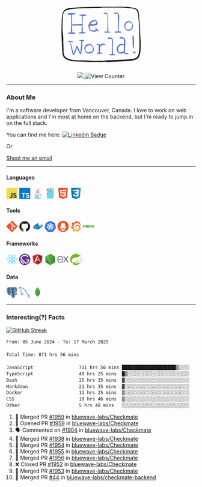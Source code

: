 <div align="center">
    <img src="./img/hello_world.webp" height="200px" width="">
    <div>
        <a href="https://www.linkedin.com/in/ajhollid">
            <img src="https://img.shields.io/badge/LinkedIn-blue"/>
        </a>
        <img src="https://komarev.com/ghpvc/?username=ajhollid&color=yellow" alt="View Counter">
    </div>
</div>

---

### About Me

I'm a software developer from Vancouver, Canada. I love to work on web applications and I'm most at home on the backend, but I'm ready to jump in on the full stack.

You can find me here: [![Linkedin Badge](https://img.shields.io/badge/-ajhollid-blue?style=flat&logo=Linkedin&logoColor=white)](https://www.linkedin.com/in/ajhollid)

Or

[Shoot me an email](mailto:ajhollid@gmail.com)

---

#### Languages

<div>
    <img src="./img/devicons/javascript-original.svg" width=30 height=30 alt="JavaScript">
    <img src="/img/devicons/typescript-original.svg" width=30 height=30 alt="TypeScript">
    <img src="./img/devicons/java-original.svg" width=30 height=30 alt="Java">
    <img src="./img/devicons/go-original.svg" width=30 height=30 alt="Golang">
    <img src="./img/devicons/html5-original.svg" width=30 height=30 alt="HTML 5">
    <img src="./img/devicons/css3-original.svg" width=30 height=30 alt="CSS 3">
</div>

#### Tools

<div>
    <img src="./img/devicons/git-original.svg" width=30 height=30 alt="Git">
    <img src="./img/devicons/github-original.svg" width=30 height=30 alt="Github">
    <img src="./img/devicons/docker-original.svg" width=30 
    height=30 alt="Docker">
    <img src="./img/devicons/kubernetes-original.svg" width=30 height=30 alt="K8">
    <img src="./img/devicons/prometheus-original.svg" width=30 height=30 alt="Prometheus">
    <img src="./img/devicons/grafana-original.svg" width=30 height=30 alt="Grafana">
    <img src="./img/devicons/nginx-original.svg" width=30 height=30 alt="Nginx">
</div>

#### Frameworks

<div>
    <img src="./img/devicons/react-original.svg" width=30 height=30 alt="React">
    <img src="./img/devicons/gatsby-original.svg" width=30 height=30 alt="Gatsby">
    <img src="./img/devicons/angularjs-original.svg" width=30 height=30 alt="AngularJS">
    <img src="./img/devicons/nodejs-original.svg" width=30 height=30 alt="NodeJS">
    <img src="./img/devicons/express-original.svg" width=30 height=30 alt="Express">
    <img src="./img/devicons/spring-original.svg" width=30 height=30 alt="Spring">
</div>

#### Data

<div>
    <img src="./img/devicons/postgresql-original.svg" width=30 height=30 alt="Postgresql">
    <img src="./img/devicons/mysql-original.svg" width=30 height=30 alt="Mysql">
    <img src="./img/devicons/mongodb-original.svg" width=30 height=30 alt="MongoDB">
</div>

---

### Interesting(?) Facts

[![GitHub Streak](http://github-readme-streak-stats.herokuapp.com?user=ajhollid)](https://git.io/streak-stats)

 <!--START_SECTION:waka-->

```txt
From: 05 June 2024 - To: 17 March 2025

Total Time: 871 hrs 56 mins

JavaScript                 711 hrs 56 mins ████████████████████▒░░░░   81.11 %
TypeScript                 48 hrs 25 mins  █▒░░░░░░░░░░░░░░░░░░░░░░░   05.52 %
Bash                       25 hrs 35 mins  ▓░░░░░░░░░░░░░░░░░░░░░░░░   02.92 %
Markdown                   21 hrs 35 mins  ▓░░░░░░░░░░░░░░░░░░░░░░░░   02.46 %
Docker                     11 hrs 25 mins  ▒░░░░░░░░░░░░░░░░░░░░░░░░   01.30 %
CSS                        10 hrs 46 mins  ▒░░░░░░░░░░░░░░░░░░░░░░░░   01.23 %
Other                      5 hrs 48 mins   ░░░░░░░░░░░░░░░░░░░░░░░░░   00.66 %
```

<!--END_SECTION:waka-->


<!--START_SECTION:activity-->
1. 🎉 Merged PR [#1959](https://github.com/bluewave-labs/Checkmate/pull/1959) in [bluewave-labs/Checkmate](https://github.com/bluewave-labs/Checkmate)
2. 💪 Opened PR [#1959](https://github.com/bluewave-labs/Checkmate/pull/1959) in [bluewave-labs/Checkmate](https://github.com/bluewave-labs/Checkmate)
3. 🗣 Commented on [#1904](https://github.com/bluewave-labs/Checkmate/pull/1904#issuecomment-2733961248) in [bluewave-labs/Checkmate](https://github.com/bluewave-labs/Checkmate)
4. 🎉 Merged PR [#1938](https://github.com/bluewave-labs/Checkmate/pull/1938) in [bluewave-labs/Checkmate](https://github.com/bluewave-labs/Checkmate)
5. 🎉 Merged PR [#1954](https://github.com/bluewave-labs/Checkmate/pull/1954) in [bluewave-labs/Checkmate](https://github.com/bluewave-labs/Checkmate)
6. 🎉 Merged PR [#1955](https://github.com/bluewave-labs/Checkmate/pull/1955) in [bluewave-labs/Checkmate](https://github.com/bluewave-labs/Checkmate)
7. 🎉 Merged PR [#1956](https://github.com/bluewave-labs/Checkmate/pull/1956) in [bluewave-labs/Checkmate](https://github.com/bluewave-labs/Checkmate)
8. ❌ Closed PR [#1952](https://github.com/bluewave-labs/Checkmate/pull/1952) in [bluewave-labs/Checkmate](https://github.com/bluewave-labs/Checkmate)
9. 🎉 Merged PR [#1953](https://github.com/bluewave-labs/Checkmate/pull/1953) in [bluewave-labs/Checkmate](https://github.com/bluewave-labs/Checkmate)
10. 🎉 Merged PR [#44](https://github.com/bluewave-labs/checkmate-backend/pull/44) in [bluewave-labs/checkmate-backend](https://github.com/bluewave-labs/checkmate-backend)
<!--END_SECTION:activity-->
